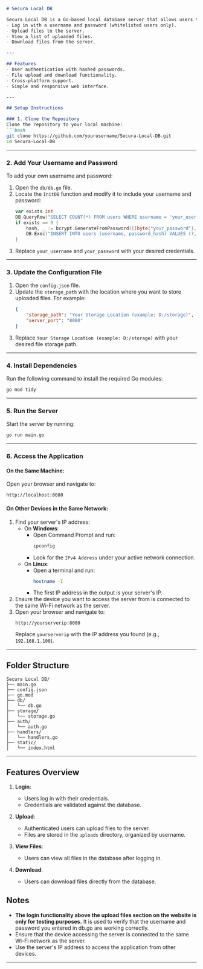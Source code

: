 ```markdown
# Secura Local DB

Secura Local DB is a Go-based local database server that allows users to:
- Log in with a username and password (whitelisted users only).
- Upload files to the server.
- View a list of uploaded files.
- Download files from the server.

---

## Features
- User authentication with hashed passwords.
- File upload and download functionality.
- Cross-platform support.
- Simple and responsive web interface.

---

## Setup Instructions

### 1. Clone the Repository
Clone the repository to your local machine:
```bash
git clone https://github.com/yourusername/Secura-Local-DB.git
cd Secura-Local-DB
```

---

### 2. Add Your Username and Password
To add your own username and password:
1. Open the `db/db.go` file.
2. Locate the `InitDB` function and modify it to include your username and password:
   ```go
   var exists int
   DB.QueryRow("SELECT COUNT(*) FROM users WHERE username = 'your_username'").Scan(&exists)
   if exists == 0 {
       hash, _ := bcrypt.GenerateFromPassword([]byte("your_password"), bcrypt.DefaultCost)
       DB.Exec("INSERT INTO users (username, password_hash) VALUES (?, ?)", "your_username", string(hash))
   }
   ```
3. Replace `your_username` and `your_password` with your desired credentials.

---

### 3. Update the Configuration File
1. Open the `config.json` file.
2. Update the `storage_path` with the location where you want to store uploaded files. For example:
   ```json
   {
       "storage_path": "Your Storage Location (example: D:/storage)",
       "server_port": "8080"
   }
   ```
3. Replace `Your Storage Location (example: D:/storage)` with your desired file storage path.

---

### 4. Install Dependencies
Run the following command to install the required Go modules:
```bash
go mod tidy
```

---

### 5. Run the Server
Start the server by running:
```bash
go run main.go
```

---

### 6. Access the Application
#### On the Same Machine:
Open your browser and navigate to:
```
http://localhost:8080
```

#### On Other Devices in the Same Network:
1. Find your server's IP address:
   - On **Windows**:
     - Open Command Prompt and run:
       ```bash
       ipconfig
       ```
     - Look for the `IPv4 Address` under your active network connection.
   - On **Linux**:
     - Open a terminal and run:
       ```bash
       hostname -I
       ```
     - The first IP address in the output is your server's IP.
2. Ensure the device you want to access the server from is connected to the same Wi-Fi network as the server.
3. Open your browser and navigate to:
   ```
   http://yourserverip:8080
   ```
   Replace `yourserverip` with the IP address you found (e.g., `192.168.1.100`).

---

## Folder Structure
```
Secura Local DB/
├── main.go
├── config.json
├── go.mod
├── db/
│   └── db.go
├── storage/
│   └── storage.go
├── auth/
│   └── auth.go
├── handlers/
│   └── handlers.go
├── static/
│   └── index.html
```

---

## Features Overview
1. **Login**:
   - Users log in with their credentials.
   - Credentials are validated against the database.

2. **Upload**:
   - Authenticated users can upload files to the server.
   - Files are stored in the `uploads` directory, organized by username.

3. **View Files**:
   - Users can view all files in the database after logging in.

4. **Download**:
   - Users can download files directly from the database.


## Notes
- **The login functionality above the upload files section on the website is only for testing purposes.** It is used to verify that the username and password you entered in db.go are working correctly.
- Ensure that the device accessing the server is connected to the same Wi-Fi network as the server.
- Use the server's IP address to access the application from other devices.

---
